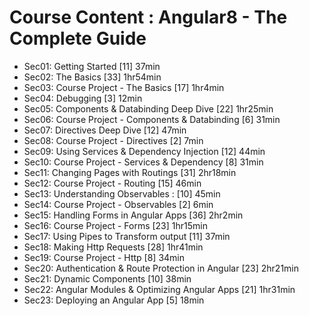 # Course Content : Angular8 - The Complete Guide
 
- Sec01: Getting Started [11] 37min
- Sec02: The Basics [33] 1hr54min
- Sec03: Course Project - The Basics [17] 1hr4min
- Sec04: Debugging [3] 12min
- Sec05: Components & Databinding Deep Dive [22] 1hr25min
- Sec06: Course Project - Components & Databinding [6] 31min
- Sec07: Directives Deep Dive [12] 47min
- Sec08: Course Project - Directives [2] 7min
- Sec09: Using Services & Dependency Injection [12] 44min 
- Sec10: Course Project - Services & Dependency [8] 31min
- Sec11: Changing Pages with Routings [31] 2hr18min
- Sec12: Course Project - Routing [15] 46min
- Sec13: Understanding Observables : [10] 45min
- Sec14: Course Project - Observables [2] 6min
- Sec15: Handling Forms in Angular Apps [36] 2hr2min
- Sec16: Course Project - Forms [23] 1hr15min
- Sec17: Using Pipes to Transform output [11] 37min
- Sec18: Making Http Requests [28] 1hr41min
- Sec19: Course Project - Http [8] 34min
- Sec20: Authentication & Route Protection in Angular [23] 2hr21min
- Sec21: Dynamic Components [10] 38min
- Sec22: Angular Modules & Optimizing Angular Apps [21] 1hr31min
- Sec23: Deploying an Angular App [5] 18min
